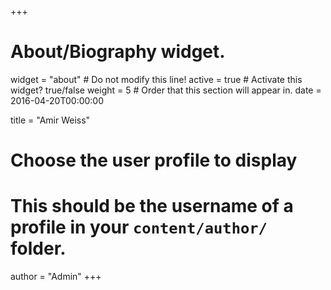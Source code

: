 +++
# About/Biography widget.
widget = "about"  # Do not modify this line!
active = true  # Activate this widget? true/false
weight = 5  # Order that this section will appear in.
date = 2016-04-20T00:00:00

title = "Amir Weiss"

# Choose the user profile to display
# This should be the username of a profile in your `content/author/` folder.
author = "Admin"
+++
